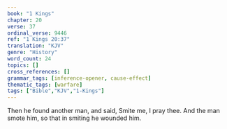 ```yaml
---
book: "1 Kings"
chapter: 20
verse: 37
ordinal_verse: 9446
ref: "1 Kings 20:37"
translation: "KJV"
genre: "History"
word_count: 24
topics: []
cross_references: []
grammar_tags: [inference-opener, cause-effect]
thematic_tags: [warfare]
tags: ["Bible","KJV","1-Kings"]
---
```

Then he found another man, and said, Smite me, I pray thee. And the man smote him, so that in smiting he wounded him.
